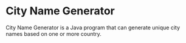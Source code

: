 # City Name Generator

City Name Generator is a Java program that can generate unique city names based on one or more country. 
